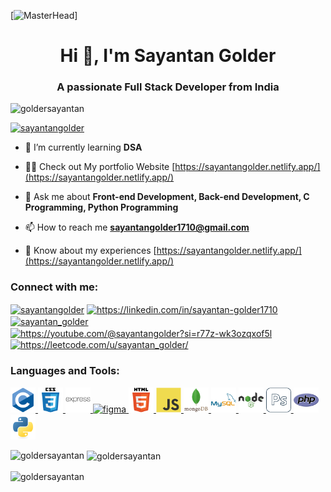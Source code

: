 [![MasterHead](https://github.com/goldersayantan/Work-Images/blob/main/Black%20Minimal%20Motivation%20Quote%20LinkedIn%20Banner.png?raw=true)]
<h1 align="center">Hi 👋, I'm Sayantan Golder</h1>
<h3 align="center">A passionate Full Stack Developer from India</h3>

<p align="left"> <img src="https://i.pinimg.com/originals/cd/59/d6/cd59d626dc86397fe45080e6e9c7027d.gif" alt="goldersayantan" /> </p>

<p align="left"> <a href="https://twitter.com/sayantangolder" target="blank"><img src="https://img.shields.io/twitter/follow/sayantangolder?logo=twitter&style=for-the-badge" alt="sayantangolder" /></a> </p>

- 🌱 I’m currently learning **DSA**

- 👨‍💻 Check out My portfolio Website [https://sayantangolder.netlify.app/](https://sayantangolder.netlify.app/)

- 💬 Ask me about **Front-end Development, Back-end Development, C Programming, Python Programming**

- 📫 How to reach me **sayantangolder1710@gmail.com**

- 📄 Know about my experiences [https://sayantangolder.netlify.app/](https://sayantangolder.netlify.app/)

<h3 align="left">Connect with me:</h3>
<p align="left">
<a href="https://twitter.com/sayantangolder" target="blank"><img align="center" src="https://raw.githubusercontent.com/rahuldkjain/github-profile-readme-generator/master/src/images/icons/Social/twitter.svg" alt="sayantangolder" height="30" width="40" /></a>
<a href="https://linkedin.com/in/https://linkedin.com/in/sayantan-golder1710" target="blank"><img align="center" src="https://raw.githubusercontent.com/rahuldkjain/github-profile-readme-generator/master/src/images/icons/Social/linked-in-alt.svg" alt="https://linkedin.com/in/sayantan-golder1710" height="30" width="40" /></a>
<a href="https://instagram.com/sayantan_golder" target="blank"><img align="center" src="https://raw.githubusercontent.com/rahuldkjain/github-profile-readme-generator/master/src/images/icons/Social/instagram.svg" alt="sayantan_golder" height="30" width="40" /></a>
<a href="https://www.youtube.com/c/https://youtube.com/@sayantangolder?si=r77z-wk3ozqxof5l" target="blank"><img align="center" src="https://raw.githubusercontent.com/rahuldkjain/github-profile-readme-generator/master/src/images/icons/Social/youtube.svg" alt="https://youtube.com/@sayantangolder?si=r77z-wk3ozqxof5l" height="30" width="40" /></a>
<a href="https://www.leetcode.com/https://leetcode.com/u/sayantan_golder/" target="blank"><img align="center" src="https://raw.githubusercontent.com/rahuldkjain/github-profile-readme-generator/master/src/images/icons/Social/leet-code.svg" alt="https://leetcode.com/u/sayantan_golder/" height="30" width="40" /></a>
</p>

<h3 align="left">Languages and Tools:</h3>
<p align="left"> <a href="https://www.cprogramming.com/" target="_blank" rel="noreferrer"> <img src="https://raw.githubusercontent.com/devicons/devicon/master/icons/c/c-original.svg" alt="c" width="40" height="40"/> </a> <a href="https://www.w3schools.com/css/" target="_blank" rel="noreferrer"> <img src="https://raw.githubusercontent.com/devicons/devicon/master/icons/css3/css3-original-wordmark.svg" alt="css3" width="40" height="40"/> </a> <a href="https://expressjs.com" target="_blank" rel="noreferrer"> <img src="https://raw.githubusercontent.com/devicons/devicon/master/icons/express/express-original-wordmark.svg" alt="express" width="40" height="40"/> </a> <a href="https://www.figma.com/" target="_blank" rel="noreferrer"> <img src="https://www.vectorlogo.zone/logos/figma/figma-icon.svg" alt="figma" width="40" height="40"/> </a> <a href="https://www.w3.org/html/" target="_blank" rel="noreferrer"> <img src="https://raw.githubusercontent.com/devicons/devicon/master/icons/html5/html5-original-wordmark.svg" alt="html5" width="40" height="40"/> </a> <a href="https://developer.mozilla.org/en-US/docs/Web/JavaScript" target="_blank" rel="noreferrer"> <img src="https://raw.githubusercontent.com/devicons/devicon/master/icons/javascript/javascript-original.svg" alt="javascript" width="40" height="40"/> </a> <a href="https://www.mongodb.com/" target="_blank" rel="noreferrer"> <img src="https://raw.githubusercontent.com/devicons/devicon/master/icons/mongodb/mongodb-original-wordmark.svg" alt="mongodb" width="40" height="40"/> </a> <a href="https://www.mysql.com/" target="_blank" rel="noreferrer"> <img src="https://raw.githubusercontent.com/devicons/devicon/master/icons/mysql/mysql-original-wordmark.svg" alt="mysql" width="40" height="40"/> </a> <a href="https://nodejs.org" target="_blank" rel="noreferrer"> <img src="https://raw.githubusercontent.com/devicons/devicon/master/icons/nodejs/nodejs-original-wordmark.svg" alt="nodejs" width="40" height="40"/> </a> <a href="https://www.photoshop.com/en" target="_blank" rel="noreferrer"> <img src="https://raw.githubusercontent.com/devicons/devicon/master/icons/photoshop/photoshop-line.svg" alt="photoshop" width="40" height="40"/> </a> <a href="https://www.php.net" target="_blank" rel="noreferrer"> <img src="https://raw.githubusercontent.com/devicons/devicon/master/icons/php/php-original.svg" alt="php" width="40" height="40"/> </a> <a href="https://www.python.org" target="_blank" rel="noreferrer"> <img src="https://raw.githubusercontent.com/devicons/devicon/master/icons/python/python-original.svg" alt="python" width="40" height="40"/> </a> </p>

<p><img align="left" src="https://github-readme-stats.vercel.app/api/top-langs?username=goldersayantan&show_icons=true&locale=en&layout=compact" alt="goldersayantan" /></p>

<p>&nbsp;<img align="center" src="https://github-readme-stats.vercel.app/api?username=goldersayantan&show_icons=true&locale=en" alt="goldersayantan" /></p>

<p><img align="center" src="https://github-readme-streak-stats.herokuapp.com/?user=goldersayantan&" alt="goldersayantan" /></p>
